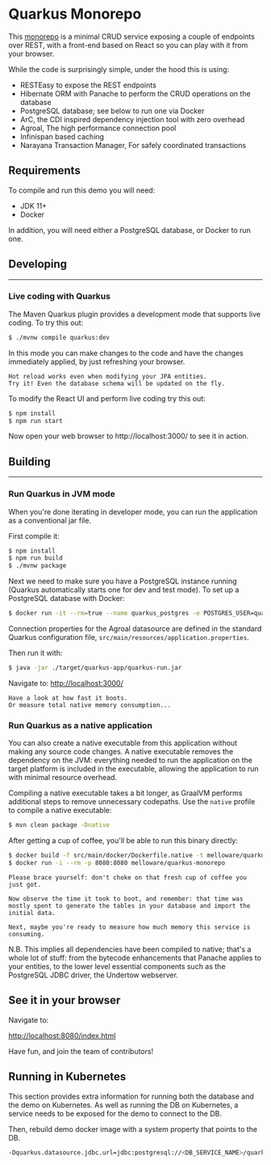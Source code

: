 # Quarkus Monorepo

This [monorepo](https://en.wikipedia.org/wiki/Monorepo) is a minimal CRUD service exposing a couple of endpoints over REST,
with a front-end based on React so you can play with it from your browser.

While the code is surprisingly simple, under the hood this is using:

- RESTEasy to expose the REST endpoints
- Hibernate ORM with Panache to perform the CRUD operations on the database
- PostgreSQL database; see below to run one via Docker
- ArC, the CDI inspired dependency injection tool with zero overhead
- Agroal, The high performance connection pool
- Infinispan based caching
- Narayana Transaction Manager, For safely coordinated transactions

## Requirements

To compile and run this demo you will need:

- JDK 11+
- Docker

In addition, you will need either a PostgreSQL database, or Docker to run one.

## Developing
-------------------------

### Live coding with Quarkus

The Maven Quarkus plugin provides a development mode that supports
live coding. To try this out:

```bash
$ ./mvnw compile quarkus:dev
```

In this mode you can make changes to the code and have the changes immediately applied, by just refreshing your browser.

    Hot reload works even when modifying your JPA entities.
    Try it! Even the database schema will be updated on the fly.

To modify the React UI and perform live coding try this out:

```bash
$ npm install
$ npm run start
```

Now open your web browser to http://localhost:3000/ to see it in action.

## Building
-------------------------

### Run Quarkus in JVM mode

When you're done iterating in developer mode, you can run the application as a
conventional jar file.

First compile it:

```bash
$ npm install
$ npm run build
$ ./mvnw package
```

Next we need to make sure you have a PostgreSQL instance running (Quarkus automatically starts one for dev and test mode). To set up a PostgreSQL database with
Docker:

```bash
$ docker run -it --rm=true --name quarkus_postgres -e POSTGRES_USER=quarkus_postgres -e POSTGRES_PASSWORD=quarkus_postgres -e POSTGRES_DB=quarkus_postgres -p 5432:5432 postgres:14
```

Connection properties for the Agroal datasource are defined in the standard Quarkus configuration file,
`src/main/resources/application.properties`.

Then run it with:

```bash
$ java -jar ./target/quarkus-app/quarkus-run.jar
```
Navigate to:
<http://localhost:3000/>


    Have a look at how fast it boots.
    Or measure total native memory consumption...

### Run Quarkus as a native application

You can also create a native executable from this application without making any
source code changes. A native executable removes the dependency on the JVM:
everything needed to run the application on the target platform is included in
the executable, allowing the application to run with minimal resource overhead.

Compiling a native executable takes a bit longer, as GraalVM performs additional
steps to remove unnecessary codepaths. Use the  `native` profile to compile a
native executable:

```bash
$ mvn clean package -Dnative
```

After getting a cup of coffee, you'll be able to run this binary directly:

```bash
$ docker build -f src/main/docker/Dockerfile.native -t melloware/quarkus-monorepo .
$ docker run -i --rm -p 8080:8080 melloware/quarkus-monorepo
```

    Please brace yourself: don't choke on that fresh cup of coffee you just got.
    
    Now observe the time it took to boot, and remember: that time was mostly spent to generate the tables in your database and import the initial data.
    
    Next, maybe you're ready to measure how much memory this service is consuming.

N.B. This implies all dependencies have been compiled to native;
that's a whole lot of stuff: from the bytecode enhancements that Panache
applies to your entities, to the lower level essential components such as the PostgreSQL JDBC driver, the Undertow webserver.

## See it in your browser

Navigate to:

<http://localhost:8080/index.html>

Have fun, and join the team of contributors!

## Running in Kubernetes

This section provides extra information for running both the database and the demo on Kubernetes.
As well as running the DB on Kubernetes, a service needs to be exposed for the demo to connect to the DB.

Then, rebuild demo docker image with a system property that points to the DB.

```bash
-Dquarkus.datasource.jdbc.url=jdbc:postgresql://<DB_SERVICE_NAME>/quarkus_postgres
```
